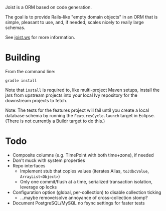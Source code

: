
Joist is a ORM based on code generation.

The goal is to provide Rails-like "empty domain objects" in an ORM that is simple, pleasant to use, and, if needed, scales nicely to really large schemas.

See [joist.ws](http://joist.ws) for more information.

Building
========

From the command line:

    gradle install

Note that `install` is required to, like multi-project Maven setups, install the jars from upstream projects into your local Ivy repository for the downstream projects to fetch.

Note: The tests for the features project will fail until you create a local database schema by running the `FeaturesCycle.launch` target in Eclipse. (There is not currently a Buildr target to do this.)

Todo
====

* Composite columns (e.g. TimePoint with both time+zone), if needed
* Don't muck with system properties
* Repo interfaces
  * Implement stub that copies values (iterates Alias, `toJdbcValue`, `ArrayList<Object>`)
  * Only one commit/flush at a time, serialized transaction isolation, leverage op locks
* Configuration option (global, per-collection) to disable collection ticking
  * ...maybe remove/solve annoyance of cross-collection stomp?
* Document PostgreSQL/MySQL no fsync settings for faster tests

